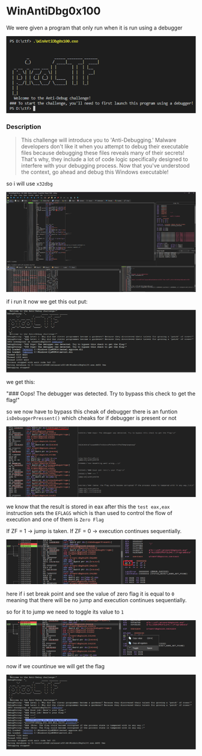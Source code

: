 # **WinAntiDbg0x100**

We were given a program that only run when it is run using a debugger

![first](./img/first.png)


### Description

> This challenge will introduce you to 'Anti-Debugging.' Malware developers don't like it when you attempt to debug their executable files because debugging these files reveals many of their secrets! That's why, they include a lot of code logic specifically designed to interfere with your debugging process.
Now that you've understood the context, go ahead and debug this Windows executable!


so i will use `x32dbg`

![x32dbg](./img/x32dbg.png)


if i run it now we get this out put:

![wrong](./img/wrong.png)


we get this:

"### Oops! The debugger was detected. Try to bypass this check to get the flag!"


so we now have to bypass this cheak of debugger there is an funtion `isDebuggerPressent()` which cheaks for if debugger is present or not 

![is_debugger_present](./img/isdebugger_present.png)

we know that the result is stored in eax after this the `test eax,eax` instruction sets the `EFLAGS` which is than used to control the flow of  execution and one of them is `Zero Flag`

If ZF = 1 → jump is taken.
If ZF = 0 → execution continues sequentially.

![before](./img/zero_flag_before.png)

here if i set break point and see the value of zero flag it is equal to `0` meaning that there will be no jump and execution continues sequentially.

so for it to jump we need to toggle its value to `1` 

![toggle](./img/toggle.png)

now if we countinue we will get the flag

![result](./img/result.png)